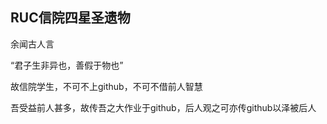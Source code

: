 ## RUC信院四星圣遗物

余闻古人言

“君子生非异也，善假于物也”

故信院学生，不可不上github，不可不借前人智慧

吾受益前人甚多，故传吾之大作业于github，后人观之可亦传github以泽被后人